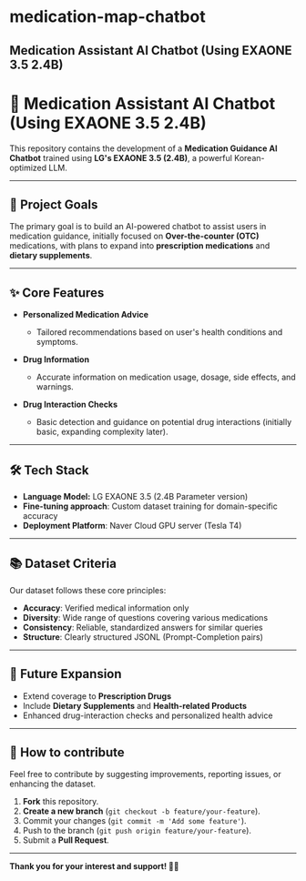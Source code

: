# medication-map-chatbot
Medication Assistant AI Chatbot (Using EXAONE 3.5 2.4B)
---

# 💊 **Medication Assistant AI Chatbot (Using EXAONE 3.5 2.4B)**

This repository contains the development of a **Medication Guidance AI Chatbot** trained using **LG's EXAONE 3.5 (2.4B)**, a powerful Korean-optimized LLM.

---

## 🎯 **Project Goals**

The primary goal is to build an AI-powered chatbot to assist users in medication guidance, initially focused on **Over-the-counter (OTC)** medications, with plans to expand into **prescription medications** and **dietary supplements**.

---

## ✨ **Core Features**

- **Personalized Medication Advice**
  - Tailored recommendations based on user's health conditions and symptoms.

- **Drug Information**
  - Accurate information on medication usage, dosage, side effects, and warnings.

- **Drug Interaction Checks**
  - Basic detection and guidance on potential drug interactions (initially basic, expanding complexity later).

---

## 🛠 **Tech Stack**

- **Language Model:** LG EXAONE 3.5 (2.4B Parameter version)
- **Fine-tuning approach**: Custom dataset training for domain-specific accuracy
- **Deployment Platform**: Naver Cloud GPU server (Tesla T4)

---

## 📚 **Dataset Criteria**

Our dataset follows these core principles:

- **Accuracy**: Verified medical information only
- **Diversity**: Wide range of questions covering various medications
- **Consistency**: Reliable, standardized answers for similar queries
- **Structure**: Clearly structured JSONL (Prompt-Completion pairs)

---

## 🚀 **Future Expansion**

- Extend coverage to **Prescription Drugs**
- Include **Dietary Supplements** and **Health-related Products**
- Enhanced drug-interaction checks and personalized health advice

---

## 📌 **How to contribute**

Feel free to contribute by suggesting improvements, reporting issues, or enhancing the dataset.

1. **Fork** this repository.
2. **Create a new branch** (`git checkout -b feature/your-feature`).
3. Commit your changes (`git commit -m 'Add some feature'`).
4. Push to the branch (`git push origin feature/your-feature`).
5. Submit a **Pull Request**.

---

**Thank you for your interest and support! 🚀✨**
